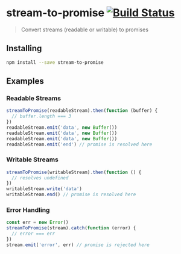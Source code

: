 # stream-to-promise [![Build Status](https://travis-ci.com/bendrucker/stream-to-promise.svg?branch=master)](https://travis-ci.com/bendrucker/stream-to-promise)

> Convert streams (readable or writable) to promises

## Installing

```sh
npm install --save stream-to-promise
```

## Examples

### Readable Streams

```js
streamToPromise(readableStream).then(function (buffer) {
  // buffer.length === 3
})
readableStream.emit('data', new Buffer())
readableStream.emit('data', new Buffer())
readableStream.emit('data', new Buffer())
readableStream.emit('end') // promise is resolved here
```

### Writable Streams

```js
streamToPromise(writableStream).then(function () {
  // resolves undefined
})
writableStream.write('data')
writableStream.end() // promise is resolved here
```

### Error Handling

```js
const err = new Error()
streamToPromise(stream).catch(function (error) {
  // error === err
})
stream.emit('error', err) // promise is rejected here
```
